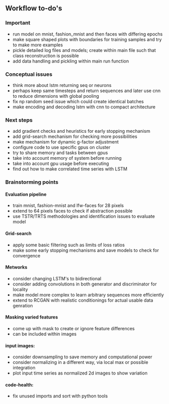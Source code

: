 ## Workflow to-do's

### Important
* run model on mnist, fashion_mnist and then faces with differing epochs
* make square shaped plots with boundaries for training samples and try to make more examples
* pickle detailed log files and models; create within main file such that class reconstruction is possible
* add data handling and pickling within main run function

### Conceptual issues
* think more about lstm returning seq or neurons
* perhaps keep same timesteps and return sequences and later use cnn to reduce dimensions with global pooling
* fix np random seed issue which could create identical batches
* make encoding and decoding lstm with cnn to compact architecture

### Next steps
* add gradient checks and heuristics for early stopping mechanism
* add grid-search mechanism for checking more possibilities
* make mechanism for dynamic g-factor adjustment
* configure code to use specific gpus on cluster
* try to share memory and tasks between gpus
* take into account memory of system before running
* take into account gpu usage before executing
* find out how to make correlated time series with LSTM

### Brainstorming points

#### Evaluation pipeline
* train mnist, fashion-mnist and lfw-faces for 28 pixels
* extend to 64 pixels faces to check if abstraction possible
* use TSTR/TRTS methodologies and identification issues to evaluate model

#### Grid-search
* apply some basic filtering such as limits of loss ratios
* make some early stopping mechanisms and save models to check for convergence

#### Metworks
* consider changing LSTM's to bidirectional
* consider adding convolutions in both generator and discriminator for locality
* make model more complex to learn arbitrary sequences more efficiently
* extend to RCGAN with realistic conditionings for actual usable data genration

#### Masking varied features
* come up with mask to create or ignore feature differences
* can be included within images

#### input images:
* consider downsampling to save memory and computational power
* consider normalizing in a different way, via local max or possible integration
* plot input time series as normalized 2d images to show variation

#### code-health:
* fix unused imports and sort with python tools
